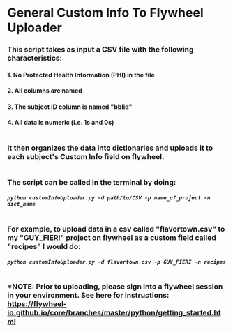 # General Custom Info To Flywheel Uploader

### This script takes as input a CSV file with the following characteristics:
#### 1. No Protected Health Information (PHI) in the file
#### 2. All columns are named
#### 3. The subject ID column is named "bblid"
#### 4. All data is numeric (i.e. 1s and 0s) 
# 
### It then organizes the data into dictionaries and uploads it to each subject's Custom Info field on flywheel. 
# 
### The script can be called in the terminal by doing: 
##### ```python customInfoUploader.py -d path/to/CSV -p name_of_project -n dict_name``` 
# 
### For example, to upload data in a csv called "flavortown.csv" to my "GUY_FIERI" project on flywheel as a custom field called "recipes" I would do:
##### ```python customInfoUploader.py -d flavortown.csv -p GUY_FIERI -n recipes```
# 
### *NOTE: Prior to uploading, please sign into a flywheel session in your environment. See here for instructions: https://flywheel-io.github.io/core/branches/master/python/getting_started.html
